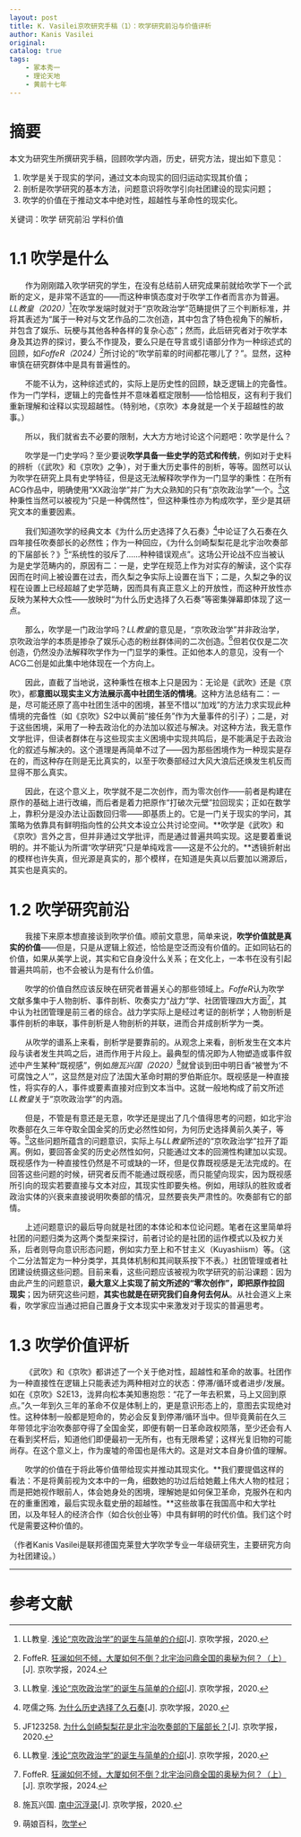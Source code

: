 ```yaml
---
layout: post
title: K. Vasilei京吹研究手稿（1）：吹学研究前沿与价值评析
author: Kanis Vasilei
original: 
catalog: true
tags:
    - 冢本秀一
    - 理论天地
    - 黄前十七年
---
```

# 摘要

本文为研究生所撰研究手稿，回顾吹学内涵，历史，研究方法，提出如下意见：
1. 吹学是关于现实的学问，通过文本向现实的回归运动实现其价值；
2. 剖析是吹学研究的基本方法，问题意识将吹学引向社团建设的现实问题；
3. 吹学的价值在于推动文本中绝对性，超越性与革命性的现实化。

关键词：吹学 研究前沿 学科价值

# 1.1 吹学是什么

&emsp;&emsp;作为刚刚踏入吹学研究的学生，在没有总结前人研究成果前就给吹学下一个武断的定义，是非常不适宜的——而这种审慎态度对于吹学工作者而言亦为普遍。*LL教皇（2020）*[^1]在吹学发端时就对于“京吹政治学”范畴提供了三个判断标准，并将其表述为“属于一种对与文艺作品的二次创造，其中包含了特色视角下的解析，并包含了娱乐、玩梗与其他各种各样的复杂心态”；然而，此后研究者对于吹学本身及其边界的探讨，要么不作提及，要么只是在导言或引语部分作为一种综述式的回顾，如*FoffeR（2024）*[^2]所讨论的“吹学前辈的时间都花哪儿了？”。显然，这种审慎在研究群体中是具有普遍性的。

&emsp;&emsp;不能不认为，这种综述式的，实际上是历史性的回顾，缺乏逻辑上的完备性。作为一门学科，逻辑上的完备性并不意味着框定限制——恰恰相反，这有利于我们重新理解和诠释以实现超越性。（特别地，《京吹》本身就是一个关于超越性的故事。）

&emsp;&emsp;所以，我们就省去不必要的限制，大大方方地讨论这个问题吧：吹学是什么？

&emsp;&emsp;吹学是一门史学吗？至少要说**吹学具备一些史学的范式和传统**，例如对于史料的辨析（《武吹》和《京吹》之争），对于重大历史事件的剖析，等等。固然可以认为吹学在研究上具有史学特征，但是这无法解释吹学作为一门显学的秉性：在所有ACG作品中，明确使用“XX政治学”并广为大众熟知的只有“京吹政治学”一个。[^1]这种秉性当然可以被视为“只是一种偶然性”，但这种秉性亦为构成吹学，至少是其研究文本的重要因素。

&emsp;&emsp;我们知道吹学的经典文本《为什么历史选择了久石奏》[^3]中论证了久石奏在久四年接任吹奏部长的必然性；作为一种回应，《为什么剑崎梨梨花是北宇治吹奏部的下届部长？》[^4]“系统性的驳斥了……种种错误观点”。这场公开论战不应当被认为是史学范畴内的，原因有二：一是，史学在规范上作为对实存的解读，这个实存因而在时间上被设置在过去，而久梨之争实际上设置在当下；二是，久梨之争的议程在设置上已经超越了史学范畴，因而具有真正意义上的开放性，而这种开放性亦反映为某种大众性——放映时“为什么历史选择了久石奏”等密集弹幕即体现了这一点。

&emsp;&emsp;那么，吹学是一门政治学吗？*LL教皇*的意见是，“京吹政治学”并非政治学，京吹政治学的本质是掺杂了娱乐心态的粉丝群体间的二次创造。[^1]但若仅仅是二次创造，仍然没办法解释吹学作为一门显学的秉性。正如他本人的意见，没有一个ACG二创是如此集中地体现在一个方向上。

&emsp;&emsp;因此，直截了当地说，这种秉性在根本上只是因为：无论是《武吹》还是《京吹》，都**意图以现实主义方法展示高中社团生活的情境**。这种方法总结有二：一是，尽可能还原了高中社团生活中的困境，甚至不惜以“加戏”的方法力求实现此种情境的完备性（如《京吹》S2中以黄前“接任务”作为大量事件的引子）；二是，对于这些困境，采用了一种去政治化的办法加以叙述与解决。对这种方法，我无意作文学批评，但读者群体在与这些现实主义困境中实现共鸣后，是不能满足于去政治化的叙述与解决的。这个道理是再简单不过了——因为那些困境作为一种现实是存在的，而这种存在则是无比真实的，以至于吹奏部经过大风大浪后还焕发生机反而显得不那么真实。

&emsp;&emsp;因此，在这个意义上，吹学就不是二次创作，而为零次创作——前者是构建在原作的基础上进行改编，而后者是着力把原作“打破次元壁”拉回现实；正如在数学上，靠积分是没办法让函数回归零——即基质上的。它是一门关于现实的学问，其策略为依靠具有鲜明指向性的公共文本设立公共讨论空间。**吹学是《武吹》和《京吹》言外之言，但并非通过文学批评，而是通过普遍共鸣实现。这是要着重说明的。并不能认为所谓“吹学研究”只是单纯戏言——这是不公允的。**透镜折射出的模样也许失真，但光源是真实的，那个模样，在知道是失真以后要加以溯源后，其实也是真实的。

# 1.2 吹学研究前沿

&emsp;&emsp;我接下来原本想直接谈到吹学价值。顺前文意思，简单来说，**吹学价值就是真实的价值**——但是，只是从逻辑上叙述，恰恰是空泛而没有价值的。正如同钻石的价值，如果从美学上说，其实和它自身没什么关系；在文化上，一本书在没有引起普遍共鸣前，也不会被认为是有什么价值。

&emsp;&emsp;吹学的价值自然应该反映在研究者普遍关心的那些领域上。*FoffeR*认为吹学文献多集中于人物剖析、事件剖析、吹奏实力“战力”学、社团管理四大方面[^2]，其中认为社团管理是前三者的综合。战力学实际上是经过考证的剖析学；人物剖析是事件剖析的串联，事件剖析是人物剖析的并联，进而合并成剖析学为一类。

&emsp;&emsp;从吹学的谱系上来看，剖析学是要靠前的。从观念上来看，剖析发生在文本片段与读者发生共鸣之后，进而作用于片段上。最典型的情况即为人物塑造或事件叙述中产生某种“既视感”，例如*施瓦兴国（2020）*[^5]就曾谈到田中明日香“被誉为‘不可腐蚀之人’”，这显然是对应了法国大革命时期的罗伯斯庇尔。既视感是一种直接性，将实存的人，事件或要素直接对应到文本当中。这就一般地构成了前文所述*LL教皇*关于“京吹政治学”的内涵。

&emsp;&emsp;但是，不管是有意还是无意，吹学还是提出了几个值得思考的问题，如北宇治吹奏部在久三年夺取全国金奖的历史必然性如何，为何历史选择黄前久美子，等等。[^6]这些问题所蕴含的问题意识，实际上与*LL教皇*所述的“京吹政治学”拉开了距离。例如，要回答金奖的历史必然性如何，只能通过文本的回溯性构建加以实现。既视感作为一种直接性仍然是不可或缺的一环，但是仅靠既视感是无法完成的。在回答这些问题的时候，研究者反而不能通过既视感，而只能望向现实，因为既视感所引向的现实若要直接与文本对应，其现实性即要失格。例如，用球队的胜败或者政治实体的兴衰来直接说明吹奏部的情况，显然要丧失严肃性的。吹奏部有它的部情。

&emsp;&emsp;上述问题意识的最后导向就是社团的本体论和本位论问题。笔者在这里简单将社团的问题归类为这两个类型来探讨，前者讨论的是社团的运作模式以及权力关系，后者则导向意识形态问题，例如实力至上和不甘主义（Kuyashiism）等。（这个二分法暂定为一种分类学，其具体机制和其间联系按下不表。）社团管理或者社团建设统摄这些问题。目前来看，这些问题应该被视为吹学研究的前沿课题：因为由此产生的问题意识，**最大意义上实现了前文所述的“零次创作”，即把原作拉回现实**；因为研究这些问题，**其实也就是在研究我们自身何去何从**。从社会道义上来看，吹学家应当通过把自己置身于文本现实中来激发对于现实的普遍思考。

# 1.3 吹学价值评析

&emsp;&emsp;《武吹》和《京吹》都讲述了一个关于绝对性，超越性和革命的故事。社团作为一种直接性在逻辑上只能表述为两种相对立的状态：停滞/循环或者进步/发展。如在《京吹》S2E13，泷昇向松本美知惠抱怨：“花了一年去积累，马上又回到原点。”久一年到久三年的革命不仅是体制上的，更是意识形态上的，意图去实现绝对性。这种体制一般都是短命的，势必会反复到停滞/循环当中。但毕竟黄前在久三年带领北宇治吹奏部夺得了全国金奖，即便有朝一日革命政权陨落，至少还会有人在看到奖杯后，知道他们即便最初一无所有，也有无限希望；这样光复旧物的可能尚存。在这个意义上，作为废墟的帝国也是伟大的。这是对文本自身价值的理解。

&emsp;&emsp;吹学的价值在于将此等价值带给现实并推动其现实化。**我们要提倡这样的看法：不是将黄前视为文本中的一角，细数她的功过后给她戴上伟大人物的桂冠；而是把她视作眼前人，体会她身处的困境，理解她是如何保卫革命，克服外在和内在的重重困难，最后实现永载史册的超越性。**这些故事在我国高中和大学社团，以及年轻人的经济合作（如合伙创业等）中具有鲜明的时代价值。我们这个时代是需要这种价值的。

（作者Kanis Vasilei是联邦德国克莱登大学吹学专业一年级研究生，主要研究方向为社团建设。）

* * *

# 参考文献

[^1]: LL教皇. [浅论“京吹政治学”的诞生与简单的介绍](/2020/07/12/qianlun_jingchuizhengzhixue_dedanshengyujiandandejieshao/)[J]. 京吹学报，2020.

[^2]: FoffeR. [狂澜如何不倾，大厦如何不倒？北宇治问鼎全国的奥秘为何？（上）](/2024/04/25/kuanglanbuqing1/)[J]. 京吹学报，2024.

[^3]: 呓儒之殇. [为什么历史选择了久石奏](/2020/01/07/weishenmelishixuanzelekanade/)[J]. 京吹学报，2020.

[^4]: JF123258. [为什么剑崎梨梨花是北宇治吹奏部的下届部长？](/2020/02/06/weishenmelishixuanzeleririka/)[J]. 京吹学报，2020.

[^5]: 施瓦兴国. [南中沉浮录](/2020/03/05/南中沉浮录/)[J]. 京吹学报，2020.

[^6]: 萌娘百科，[吹学](https://mzh.moegirl.org.cn/%E5%90%B9%E5%AD%A6)
